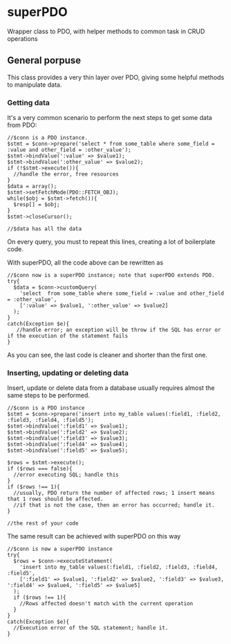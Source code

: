 # superPDO
Wrapper class to PDO, with helper methods to common task in CRUD operations

## General porpuse
This class provides a very thin layer over PDO, giving some helpful methods to manipulate data.

### Getting data
It's a very common scenario to perform the next steps to get some data from PDO:

~~~
//$conn is a PDO instance.
$stmt = $conn->prepare('select * from some_table where some_field = :value and other_field = :other_value');
$stmt->bindValue(':value' => $value1);
$stmt->bindValue(':other_value' => $value2);
if (!$stmt->execute()){
  //handle the error, free resources  
}
$data = array();
$stmt->setFetchMode(PDO::FETCH_OBJ);
while($obj = $stmt->fetch()){
  $resp[] = $obj;
}
$stmt->closeCursor();

//$data has all the data
~~~

On every query, you must to repeat this lines, creating a lot of boilerplate code.

With superPDO, all the code above can be rewritten as

~~~
//$conn now is a superPDO instance; note that superPDO extends PDO.
try{
  $data = $conn->customQuery(
    'select  from some_table where some_field = :value and other_field = :other_value',
    [':value' => $value1, ':other_value' => $value2] 
  );
}
catch(Exception $e){
   //handle error; an exception will be throw if the SQL has error or if the execution of the statement fails
}
~~~

As you can see, the last code is cleaner and shorter than the first one.



### Inserting, updating or deleting data
Insert, update or delete data from a database usually requires almost the same steps to be performed.

~~~
//$conn is a PDO instance
$stmt = $conn->prepare('insert into my_table values(:field1, :field2, :field3, :field4, :field5');
$stmt->bindValue(':field1' => $value1);
$stmt->bindValue(':field2' => $value2);
$stmt->bindValue(':field3' => $value3);
$stmt->bindValue(':field4' => $value4);
$stmt->bindValue(':field5' => $value5);

$rows = $stmt->execute();
if ($rows === false){
  //error executing SQL; handle this
}
if ($rows !== 1){
  //usually, PDO return the number of affected rows; 1 insert means that 1 rows should be affected.
  //if that is not the case, then an error has occurred; handle it.
}

//the rest of your code
~~~

The same result can be achieved with superPDO on this way
~~~
//$conn is now a superPDO instance
try{
  $rows = $conn->executeStatement(
    'insert into my_table values(:field1, :field2, :field3, :field4, :field5',
    [':field1' => $value1, ':field2' => $value2, ':field3' => $value3, ':field4' => $value4, ':field5' => $value5]
  );
  if ($rows !== 1){
    //Rows affected doesn't match with the current operation
  }
}
catch(Exception $e){
  //Execution error of the SQL statement; handle it.
}
~~~

